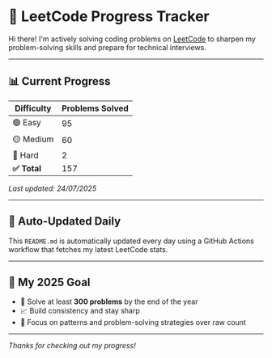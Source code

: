 # 🧠 LeetCode Progress Tracker

Hi there! I'm actively solving coding problems on [LeetCode](https://leetcode.com/namansaini/) to sharpen my problem-solving skills and prepare for technical interviews.

---

## 📊 Current Progress

| Difficulty | Problems Solved |
|------------|------------------|
| 🟢 Easy     | 95               |
| 🟡 Medium   | 60               |
| 🔴 Hard     | 2                |
| **✅ Total**   | 157              |

_Last updated: <!--LAST_UPDATED-->24/07/2025_

---

## 🔄 Auto-Updated Daily

This `README.md` is automatically updated every day using a GitHub Actions workflow that fetches my latest LeetCode stats.

---

## 🎯 My 2025 Goal

- 🧩 Solve at least **300 problems** by the end of the year  
- 📈 Build consistency and stay sharp  
- 🧠 Focus on patterns and problem-solving strategies over raw count

---

_Thanks for checking out my progress!_
